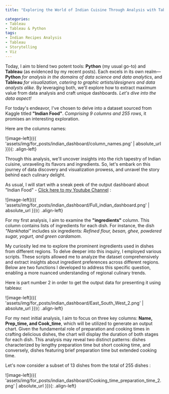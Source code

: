 ```yaml
---
title: "Exploring the World of Indian Cuisine Through Analysis with Tableau"

categories:
- Tableau 
- Tableau & Python
tags:
- Indian Recipes Analysis
- Tableau
- Storytelling
- Viz
---
```


Today, I aim to blend two potent tools: **Python** (my usual go-to) and **Tableau** (as evidenced by my recent posts). Each excels in its own realm—**Python** *for analysis in the domains of data science and data analytics*, and **Tableau** *for visualization, catering to graphic artists/designers and data analysts alike*. By leveraging both, we'll explore how to extract maximum value from data analysis and craft unique dashboards. *Let's dive into the data aspect!*

For today's endeavor, I've chosen to delve into a dataset sourced from Kaggle titled **"Indian Food"**. *Comprising 9 columns and 255 rows*, it promises an interesting exploration.

Here are the columns names: 

![image-left]({{ 'assets/img/for_posts/indian_dashboard/column_names.png' | absolute_url }}){: .align-left}


Through this analysis, we'll uncover insights into the rich tapestry of Indian cuisine, unraveling its flavors and ingredients. So, let's embark on this journey of data discovery and visualization prowess, and unravel the story behind each culinary delight.


As usual, I will start with a sneak peek of the output dashboard about "Indian Food" - [ Click here to my Youtube Channel](https://www.youtube.com/watch?v=f31RR9E2fXU&ab_channel=ShayCohen) :


![image-left]({{ 'assets/img/for_posts/indian_dashboard/Full_indian_dashboard.png' | absolute_url }}){: .align-left}


For my first analysis, I aim to examine the **"ingredients"** column. This column contains lists of ingredients for each dish. For instance, the dish *"Nankhatai"* includes six ingredients: *Refined flour, besan, ghee, powdered sugar, yogurt, and green cardamom*.

My curiosity led me to explore the prominent ingredients used in dishes from different regions. To delve deeper into this inquiry, I employed various scripts. These scripts allowed me to analyze the dataset comprehensively and extract insights about ingredient preferences across different regions. Below are two functions I developed to address this specific question, enabling a more nuanced understanding of regional culinary trends.

<script src="https://gist.github.com/AnalyticsForPleasure/a4fbbc9a93319fb4462f0c4ab685bdeb.js"></script>


Here is part number 2 in order to get the output data for presenting it using tableau:

<script src="https://gist.github.com/AnalyticsForPleasure/c48ba86a4741d61746ec32bec198163d.js"></script>


![image-left]({{ 'assets/img/for_posts/indian_dashboard/East_South_West_2.png' | absolute_url }}){: .align-left}


For my next initial analysis, I aim to focus on three key columns: **Name, Prep_time, and Cook_time**, which will be utilized to generate an output chart. Given the fundamental role of preparation and cooking times in crafting delicious dishes, the chart will display the duration of both stages for each dish. This analysis may reveal two distinct patterns: dishes characterized by lengthy preparation time but short cooking time, and conversely, dishes featuring brief preparation time but extended cooking time.


Let's now consider a subset of 13 dishes from the total of 255 dishes :


![image-left]({{ 'assets/img/for_posts/indian_dashboard/Cooking_time_preparation_time_2.png' | absolute_url }}){: .align-left}


